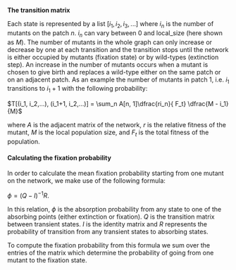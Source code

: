 **The transition matrix**

Each state is represented by a list $[i_1, i_2, i_3, ...]$ where $i_n$ is the number of mutants on the patch $n$. $i_n$ can vary between 0 and local_size (here shown as $M$). The number of mutants in the whole graph can only increase or decrease by one at each transition and the transition stops until the network is either occupied by mutants (fixation state) or by wild-types (extinction step). An increase in the number of mutants occurs when a mutant is chosen to give birth and replaces a wild-type either on the same patch or on an adjacent patch. 
As an example the number of mutants in patch 1, i.e. $i_1$ transitions to $i_1 + 1$ with the following probability:

$T[(i_1, i_2,...), (i_1+1, i_2,...)] = \sum_n A[n, 1]\dfrac{ri_n}{ F_t} \dfrac{M - i_1}{M}$

where $A$ is the adjacent matrix of the network, $r$ is the relative fitness of the mutant, $M$ is the local population size, and $F_t$ is the total fitness of the population.

#### Calculating the fixation probability
In order to calculate the mean fixation probability starting from one mutant on the network, we make use of the following formula:

$\phi= (Q-I)^{-1}R$. 

In this relation, $\phi$ is the absorption probability from any state to one of the absorbing points (either extinction or fixation).
$Q$ is the transition matrix between transient states. $I$ is the identity matrix and $R$ represents the probability of transition from any transient states to absorbing states. 

To compute the fixation probability from this formula we sum over the entries of the matrix which determine the probability of going from one mutant to the fixation state.
